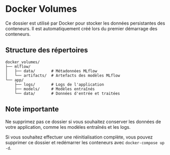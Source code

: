 # Docker Volumes

Ce dossier est utilisé par Docker pour stocker les données persistantes des conteneurs.
Il est automatiquement créé lors du premier démarrage des conteneurs.

## Structure des répertoires

```
docker_volumes/
├── mlflow/
│   ├── data/       # Métadonnées MLflow
│   └── artifacts/  # Artefacts des modèles MLflow
└── app/
    ├── logs/       # Logs de l'application
    ├── models/     # Modèles entraînés
    └── data/       # Données d'entrée et traitées
```

## Note importante

Ne supprimez pas ce dossier si vous souhaitez conserver les données de votre application,
comme les modèles entraînés et les logs.

Si vous souhaitez effectuer une réinitialisation complète, vous pouvez supprimer
ce dossier et redémarrer les conteneurs avec `docker-compose up -d`.
